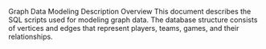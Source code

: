 Graph Data Modeling Description
Overview
This document describes the SQL scripts used for modeling graph data. The database structure consists of vertices and edges that represent players, teams, games, and their relationships.
